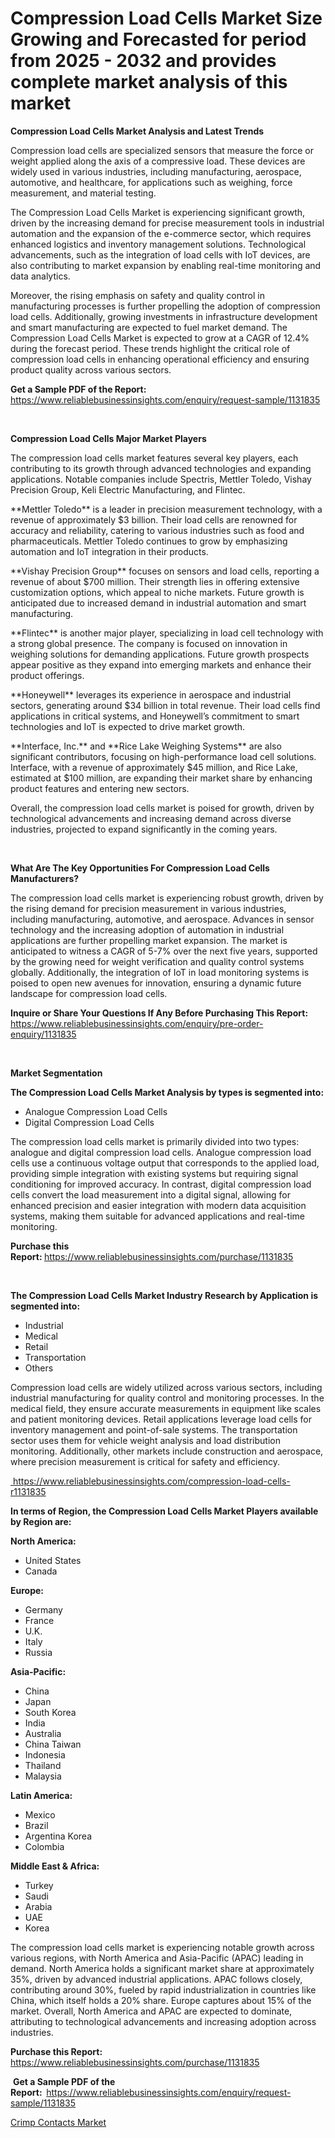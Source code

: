 <p><h1>Compression Load Cells Market Size Growing and Forecasted for period from 2025 - 2032 and provides complete market analysis of this market</h1></p><p><strong>Compression Load Cells Market Analysis and Latest Trends</strong></p>
<p><p>Compression load cells are specialized sensors that measure the force or weight applied along the axis of a compressive load. These devices are widely used in various industries, including manufacturing, aerospace, automotive, and healthcare, for applications such as weighing, force measurement, and material testing.</p><p>The Compression Load Cells Market is experiencing significant growth, driven by the increasing demand for precise measurement tools in industrial automation and the expansion of the e-commerce sector, which requires enhanced logistics and inventory management solutions. Technological advancements, such as the integration of load cells with IoT devices, are also contributing to market expansion by enabling real-time monitoring and data analytics.</p><p>Moreover, the rising emphasis on safety and quality control in manufacturing processes is further propelling the adoption of compression load cells. Additionally, growing investments in infrastructure development and smart manufacturing are expected to fuel market demand. The Compression Load Cells Market is expected to grow at a CAGR of 12.4% during the forecast period. These trends highlight the critical role of compression load cells in enhancing operational efficiency and ensuring product quality across various sectors.</p></p>
<p><strong>Get a Sample PDF of the Report:&nbsp;</strong> <a href="https://www.reliablebusinessinsights.com/enquiry/request-sample/1131835?utm_campaign=3045&utm_medium=2&utm_source=Github&utm_content=ia&utm_term=06042025&utm_id=compression-load-cells">https://www.reliablebusinessinsights.com/enquiry/request-sample/1131835</a></p>
<p>&nbsp;</p>
<p><strong>Compression Load Cells Major Market Players</strong></p>
<p><p>The compression load cells market features several key players, each contributing to its growth through advanced technologies and expanding applications. Notable companies include Spectris, Mettler Toledo, Vishay Precision Group, Keli Electric Manufacturing, and Flintec.</p><p>**Mettler Toledo** is a leader in precision measurement technology, with a revenue of approximately $3 billion. Their load cells are renowned for accuracy and reliability, catering to various industries such as food and pharmaceuticals. Mettler Toledo continues to grow by emphasizing automation and IoT integration in their products.</p><p>**Vishay Precision Group** focuses on sensors and load cells, reporting a revenue of about $700 million. Their strength lies in offering extensive customization options, which appeal to niche markets. Future growth is anticipated due to increased demand in industrial automation and smart manufacturing.</p><p>**Flintec** is another major player, specializing in load cell technology with a strong global presence. The company is focused on innovation in weighing solutions for demanding applications. Future growth prospects appear positive as they expand into emerging markets and enhance their product offerings.</p><p>**Honeywell** leverages its experience in aerospace and industrial sectors, generating around $34 billion in total revenue. Their load cells find applications in critical systems, and Honeywell’s commitment to smart technologies and IoT is expected to drive market growth.</p><p>**Interface, Inc.** and **Rice Lake Weighing Systems** are also significant contributors, focusing on high-performance load cell solutions. Interface, with a revenue of approximately $45 million, and Rice Lake, estimated at $100 million, are expanding their market share by enhancing product features and entering new sectors.</p><p>Overall, the compression load cells market is poised for growth, driven by technological advancements and increasing demand across diverse industries, projected to expand significantly in the coming years.</p></p>
<p>&nbsp;</p>
<p><strong>What Are The Key Opportunities For Compression Load Cells Manufacturers?</strong></p>
<p><p>The compression load cells market is experiencing robust growth, driven by the rising demand for precision measurement in various industries, including manufacturing, automotive, and aerospace. Advances in sensor technology and the increasing adoption of automation in industrial applications are further propelling market expansion. The market is anticipated to witness a CAGR of 5-7% over the next five years, supported by the growing need for weight verification and quality control systems globally. Additionally, the integration of IoT in load monitoring systems is poised to open new avenues for innovation, ensuring a dynamic future landscape for compression load cells.</p></p>
<p><strong>Inquire or Share Your Questions If Any Before Purchasing This Report:</strong> <a href="https://www.reliablebusinessinsights.com/enquiry/pre-order-enquiry/1131835?utm_campaign=3045&utm_medium=2&utm_source=Github&utm_content=ia&utm_term=06042025&utm_id=compression-load-cells">https://www.reliablebusinessinsights.com/enquiry/pre-order-enquiry/1131835</a></p>
<p>&nbsp;</p>
<p><strong>Market Segmentation</strong></p>
<p><strong>The Compression Load Cells Market Analysis by types is segmented into:</strong></p>
<p><ul><li>Analogue Compression Load Cells</li><li>Digital Compression Load Cells</li></ul></p>
<p><p>The compression load cells market is primarily divided into two types: analogue and digital compression load cells. Analogue compression load cells use a continuous voltage output that corresponds to the applied load, providing simple integration with existing systems but requiring signal conditioning for improved accuracy. In contrast, digital compression load cells convert the load measurement into a digital signal, allowing for enhanced precision and easier integration with modern data acquisition systems, making them suitable for advanced applications and real-time monitoring.</p></p>
<p><strong>Purchase this Report:&nbsp;</strong><a href="https://www.reliablebusinessinsights.com/purchase/1131835?utm_campaign=3045&utm_medium=2&utm_source=Github&utm_content=ia&utm_term=06042025&utm_id=compression-load-cells">https://www.reliablebusinessinsights.com/purchase/1131835</a></p>
<p>&nbsp;</p>
<p><strong>The Compression Load Cells Market Industry Research by Application is segmented into:</strong></p>
<p><ul><li>Industrial</li><li>Medical</li><li>Retail</li><li>Transportation</li><li>Others</li></ul></p>
<p><p>Compression load cells are widely utilized across various sectors, including industrial manufacturing for quality control and monitoring processes. In the medical field, they ensure accurate measurements in equipment like scales and patient monitoring devices. Retail applications leverage load cells for inventory management and point-of-sale systems. The transportation sector uses them for vehicle weight analysis and load distribution monitoring. Additionally, other markets include construction and aerospace, where precision measurement is critical for safety and efficiency.</p></p>
<p><a href="https://www.reliablebusinessinsights.com/compression-load-cells-r1131835?utm_campaign=3045&utm_medium=2&utm_source=Github&utm_content=ia&utm_term=06042025&utm_id=compression-load-cells">&nbsp;https://www.reliablebusinessinsights.com/compression-load-cells-r1131835</a></p>
<p><strong>In terms of Region, the Compression Load Cells Market Players available by Region are:</strong></p>
<p>
    <p> <strong> North America: </strong>
        <ul>
            <li>United States</li>
            <li>Canada</li>
        </ul>
        </p> 
    <p> <strong> Europe: </strong>
        <ul>
            <li>Germany</li>
            <li>France</li>
            <li>U.K.</li>
            <li>Italy</li>
            <li>Russia</li>
        </ul>
        </p> 
    <p> <strong> Asia-Pacific: </strong>
        <ul>
            <li>China</li>
            <li>Japan</li>
            <li>South Korea</li>
            <li>India</li>
            <li>Australia</li>
            <li>China Taiwan</li>
            <li>Indonesia</li>
            <li>Thailand</li>
            <li>Malaysia</li>
        </ul>
        </p> 
    <p> <strong> Latin America: </strong>
        <ul>
            <li>Mexico</li>
            <li>Brazil</li>
            <li>Argentina Korea</li>
            <li>Colombia</li>
        </ul>
        </p> 
    <p> <strong> Middle East & Africa: </strong>
        <ul>
            <li>Turkey</li>
            <li>Saudi</li>
            <li>Arabia</li>
            <li>UAE</li>
            <li>Korea</li>
        </ul>
    </p>
    </p>
<p><p>The compression load cells market is experiencing notable growth across various regions, with North America and Asia-Pacific (APAC) leading in demand. North America holds a significant market share at approximately 35%, driven by advanced industrial applications. APAC follows closely, contributing around 30%, fueled by rapid industrialization in countries like China, which itself holds a 20% share. Europe captures about 15% of the market. Overall, North America and APAC are expected to dominate, attributing to technological advancements and increasing adoption across industries.</p></p>
<p><strong>Purchase this Report: </strong><a href="https://www.reliablebusinessinsights.com/purchase/1131835?utm_campaign=3045&utm_medium=2&utm_source=Github&utm_content=ia&utm_term=06042025&utm_id=compression-load-cells">https://www.reliablebusinessinsights.com/purchase/1131835</a></p>
<p>&nbsp;<strong>Get a Sample PDF of the Report:&nbsp;&nbsp;</strong><a href="https://www.reliablebusinessinsights.com/enquiry/request-sample/1131835?utm_campaign=3045&utm_medium=2&utm_source=Github&utm_content=ia&utm_term=06042025&utm_id=compression-load-cells">https://www.reliablebusinessinsights.com/enquiry/request-sample/1131835</a></p>
<p><strong></strong></p>
<p><p><a href="https://github.com/ugurgyuri/Market-Research-Report-List-1/blob/main/crimp-contacts-market.md?utm_campaign=3045&utm_medium=2&utm_source=Github&utm_content=ia&utm_term=06042025&utm_id=compression-load-cells">Crimp Contacts Market</a></p></p>